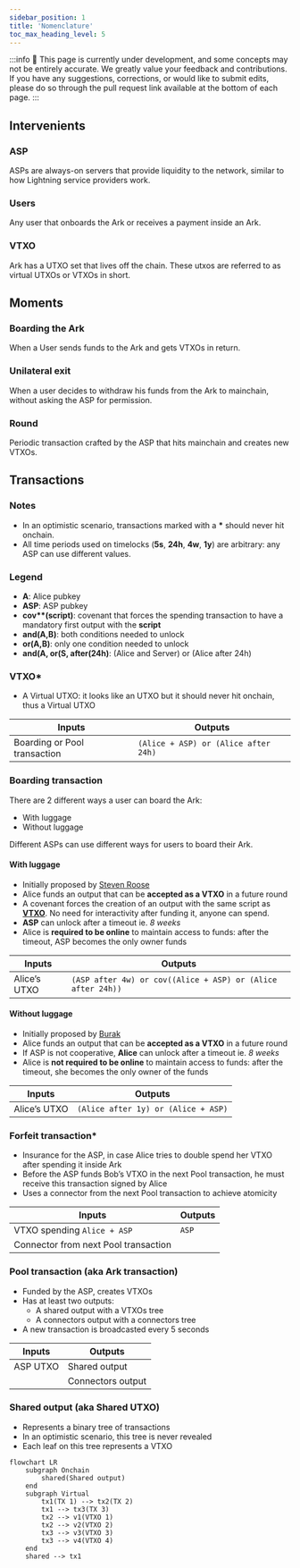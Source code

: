```yaml
---
sidebar_position: 1
title: 'Nomenclature'
toc_max_heading_level: 5
---
```


:::info
🚧 This page is currently under development, and some concepts may not be entirely accurate. We greatly value your feedback and contributions. If you have any suggestions, corrections, or would like to submit edits, please do so through the pull request link available at the bottom of each page.
:::

## Intervenients

### ASP

ASPs are always-on servers that provide liquidity to the network, similar to how Lightning service providers work.

### Users

Any user that onboards the Ark or receives a payment inside an Ark.

### VTXO

Ark has a UTXO set that lives off the chain. These utxos are referred to as virtual UTXOs or VTXOs in short.

## Moments

### Boarding the Ark

When a User sends funds to the Ark and gets VTXOs in return.

### Unilateral exit

When a user decides to withdraw his funds from the Ark to mainchain, without asking the ASP for permission.

### Round

Periodic transaction crafted by the ASP that hits mainchain and creates new VTXOs.

## Transactions

### Notes

- In an optimistic scenario, transactions marked with a **\*** should never hit onchain.
- All time periods used on timelocks (**5s**, **24h**, **4w**, **1y**) are arbitrary: any ASP can use different values.

### Legend

- **A**: Alice pubkey
- **ASP**: ASP pubkey
- **cov\*\*(script)**: covenant that forces the spending transaction to have a mandatory first output with the **script**
- **and(A,B)**: both conditions needed to unlock
- **or(A,B)**: only one condition needed to unlock
- **and(A, or(S, after(24h)**: (Alice and Server) or (Alice after 24h)

### VTXO\*

- A Virtual UTXO: it looks like an UTXO but it should never hit onchain, thus a Virtual UTXO

| Inputs                       | Outputs                              |
| ---------------------------- | ------------------------------------ |
| Boarding or Pool transaction | `(Alice + ASP) or (Alice after 24h)` |

### Boarding transaction

There are 2 different ways a user can board the Ark:

- With luggage
- Without luggage

Different ASPs can use different ways for users to board their Ark.

#### With luggage

- Initially proposed by [Steven Roose](https://roose.io/presentations/understanding-ark.pdf)
- Alice funds an output that can be **accepted as a VTXO** in a future round
- A covenant forces the creation of an output with the same script as [**VTXO**](#VTXO). No need for interactivity after funding it, anyone can spend.
- **ASP** can unlock after a timeout ie. _8 weeks_
- Alice is **required to be online** to maintain access to funds: after the timeout, ASP becomes the only owner funds

| Inputs       | Outputs                                                     |
| ------------ | ----------------------------------------------------------- |
| Alice’s UTXO | `(ASP after 4w) or cov((Alice + ASP) or (Alice after 24h))` |

#### Without luggage

- Initially proposed by [Burak](https://lists.linuxfoundation.org/pipermail/bitcoin-dev/2023-May/021694.html)
- Alice funds an output that can be **accepted as a VTXO** in a future round
- If ASP is not cooperative, **Alice** can unlock after a timeout ie. _8 weeks_
- Alice is **not required to be online** to maintain access to funds: after the timeout, she becomes the only owner of the funds

| Inputs       | Outputs                             |
| ------------ | ----------------------------------- |
| Alice’s UTXO | `(Alice after 1y) or (Alice + ASP)` |

### Forfeit transaction\*

- Insurance for the ASP, in case Alice tries to double spend her VTXO after spending it inside Ark
- Before the ASP funds Bob’s VTXO in the next Pool transaction, he must receive this transaction signed by Alice
- Uses a connector from the next Pool transaction to achieve atomicity

| Inputs                               | Outputs |
| ------------------------------------ | ------- |
| VTXO spending `Alice + ASP`          | `ASP`   |
| Connector from next Pool transaction |

### Pool transaction (aka Ark transaction)

- Funded by the ASP, creates VTXOs
- Has at least two outputs:
  - A shared output with a VTXOs tree
  - A connectors output with a connectors tree
- A new transaction is broadcasted every 5 seconds

| Inputs   | Outputs           |
| -------- | ----------------- |
| ASP UTXO | Shared output     |
|          | Connectors output |

### Shared output (aka Shared UTXO)

- Represents a binary tree of transactions
- In an optimistic scenario, this tree is never revealed
- Each leaf on this tree represents a VTXO

```mermaid
flowchart LR
    subgraph Onchain
        shared(Shared output)
    end
    subgraph Virtual
        tx1(TX 1) --> tx2(TX 2)
        tx1 --> tx3(TX 3)
        tx2 --> v1(VTXO 1)
        tx2 --> v2(VTXO 2)
        tx3 --> v3(VTXO 3)
        tx3 --> v4(VTXO 4)
    end
    shared --> tx1
```
